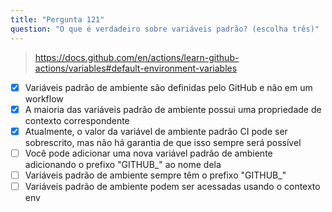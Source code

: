 ```yaml
---
title: "Pergunta 121"
question: "O que é verdadeiro sobre variáveis padrão? (escolha três)"
---
```



> https://docs.github.com/en/actions/learn-github-actions/variables#default-environment-variables
- [x] Variáveis padrão de ambiente são definidas pelo GitHub e não em um workflow
- [x] A maioria das variáveis padrão de ambiente possui uma propriedade de contexto correspondente
- [x] Atualmente, o valor da variável de ambiente padrão CI pode ser sobrescrito, mas não há garantia de que isso sempre será possível
- [ ] Você pode adicionar uma nova variável padrão de ambiente adicionando o prefixo "GITHUB_" ao nome dela
- [ ] Variáveis padrão de ambiente sempre têm o prefixo "GITHUB_"
- [ ] Variáveis padrão de ambiente podem ser acessadas usando o contexto env
